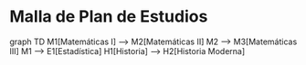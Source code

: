 <!DOCTYPE html>
<html>
<head>
  <title>Malla Interactiva de Plan de Estudios</title>
  <script type="module">
    import mermaid from 'https://cdn.jsdelivr.net/npm/mermaid@10/dist/mermaid.esm.min.mjs';
    mermaid.initialize({ startOnLoad: true });
  </script>
</head>
<body>
  <h1>Malla de Plan de Estudios</h1>
  <div class="mermaid">
    graph TD
      M1[Matemáticas I] --> M2[Matemáticas II]
      M2 --> M3[Matemáticas III]
      M1 --> E1[Estadística]
      H1[Historia] --> H2[Historia Moderna]
  </div>
</body>
</html>
